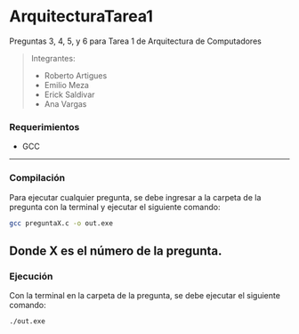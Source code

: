 # ArquitecturaTarea1
Preguntas 3, 4, 5, y 6 para Tarea 1 de Arquitectura de Computadores
> Integrantes:
> - Roberto Artigues
> - Emilio Meza
> - Erick Saldivar
> - Ana Vargas

### Requerimientos
- GCC
---
### Compilación
Para ejecutar cualquier pregunta, se debe ingresar a la carpeta de la pregunta con la terminal y ejecutar el siguiente comando:
```bash
gcc preguntaX.c -o out.exe
```
Donde X es el número de la pregunta.
---
### Ejecución
Con la terminal en la carpeta de la pregunta, se debe ejecutar el siguiente comando:
```bash
./out.exe
```

